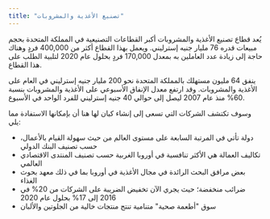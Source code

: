 ```yaml
---
title: "تصنيع الأغذية والمشروبات"
---
```


يُعد قطاع تصنيع الأغذية والمشروبات أكبر القطاعات التصنيعية في المملكة المتحدة بحجم مبيعات قدره 76 مليار جنيه إسترليني. ويعمل بهذا القطاع أكثر من 400,000 فردٍ وهناك حاجة إلى زيادة عدد العاملين به بمعدل 170,000 فردٍ بحلول عام 2020 لتلبية الطلب على هذا القطاع.

ينفق 64 مليون مستهلك بالمملكة المتحدة نحو 200 مليار جنيه إسترليني في العام على الأغذية والمشروبات. وقد ارتفع معدل الإنفاق الأسبوعي على الأغذية والمشروبات بنسبة 60% منذ عام 2007 ليصل إلى حوالي 40 جنيه إسترليني للفرد الواحد في الأسبوع.

وسوف تكتشف الشركات التي تسعى إلى إنشاء كيان لها هنا أن بإمكانها الاستفادة مما يلي:
- دولة تأتي في المرتبة السابعة على مستوى العالم من حيث سهولة القيام بالأعمال، حسب تصنيف البنك الدولي
- تكاليف العمالة هي الأكثر تنافسية في أوروبا الغربية حسب تصنيف المنتدى الاقتصادي العالمي
- بعض مرافق البحث الرائدة في مجال الأغذية في أوروبا بما في ذلك معهد بحوث الغذاء
- ضرائب منخفضة؛ حيث يجري الآن تخفيض الضريبة على الشركات من 20% في 2016 إلى 17% بحلول عام 2020
- سوق "أطعمة صحية" متنامية تنتج منتجات خالية من الجلوتين والألبان
